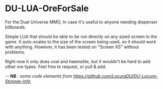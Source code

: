 # DU-LUA-OreForSale

For the Dual Universe MMO, In case it's useful to anyone needing dispenser billboards.

Simple LUA that should be able to be run directly on any sized screen in the game.  It auto-scales to the size of the screen being used, so it should work with anything. However, it has been tested on "Screen XS" without problems.

Right now it only does coal and haematite, but it wouldn't be hard to add other ore types.  Feel free to request, or pull & add.

*--* **NB** *: some code elements from https://github.com/LocuraDU/DU-Locura-Storage-Info*
